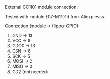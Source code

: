 External CC1101 module connection:

Tested with module E07-M1101d from Aliexpresss.

Connection (module -> flipper GPIO):

1. GND -> 18
2. VCC -> 9
3. GDO0 -> 13
4. CSN -> 6
5. SCK -> 5
6. MOSI -> 2
7. MISO -> 3
8. GD2 (not needed)

